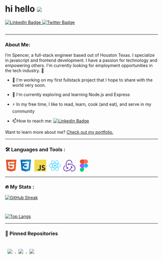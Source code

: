 <h1>
  hi hello
  <img src="https://media.giphy.com/media/hvRJCLFzcasrR4ia7z/giphy.gif" width="30px"/>
</h1>

<div id="badges">
  <a href="https://www.linkedin.com/in/spencer-dedrick">
    <img src="https://img.shields.io/badge/LinkedIn-blue?style=for-the-badge&logo=linkedin&logoColor=white" alt="LinkedIn Badge"/>
  </a>
  <a href="https://twitter.com/Spencer_Dedrick">
    <img src="https://img.shields.io/badge/Twitter-blue?style=for-the-badge&logo=twitter&logoColor=white" alt="Twitter Badge"/>
  </a>
</div>
<img src="https://komarev.com/ghpvc/?username=SpencerDedrick&style=flat-square&color=blueviolet" alt=""/>

---

### About Me:

I’m Spencer, a full-stack engineer based out of Houston Texas. I specialize in javascript and frontend development. I have a passion for technology and empowering others. I'm currently looking for employment opportunities in the tech industry. :eyes:

- :telescope: I'm working on my first fullstack project that I hope to share with the world very soon.

- :seedling: I'm currently exploring and learning Node.js and Express

- :zap: In my free time, I like to read, learn, cook (and eat), and serve in my community

- :mailbox:How to reach me: [![Linkedin Badge](https://img.shields.io/badge/-Spencer-blue?style=flat&logo=Linkedin&logoColor=white)](https://www.linkedin.com/in/spencer-dedrick)

Want to learn more about me? [Check out my portfolio.](https://spencerdedrick.com/)

---

### :hammer_and_wrench: Languages and Tools :

<div>
  <img src="https://github.com/devicons/devicon/blob/master/icons/html5/html5-original.svg" title="HTML5" alt="HTML5" width="40" height="40"/>&nbsp;
    <img src="https://github.com/devicons/devicon/blob/master/icons/css3/css3-original.svg" title="CSS3" alt="CSS3" width="40" height="40"/>&nbsp;
    <img src="https://github.com/devicons/devicon/blob/master/icons/javascript/javascript-original.svg" title="JavaScript" alt="JavaScript" width="40" height="40"/>&nbsp;
  <img src="https://github.com/devicons/devicon/blob/master/icons/react/react-original.svg" title="React" alt="React" width="40" height="40"/>&nbsp;
  <img src="https://github.com/devicons/devicon/blob/master/icons/redux/redux-original.svg" title="Redux" alt="Redux" width="40" height="40"/>&nbsp;
  <img src="https://github.com/devicons/devicon/blob/master/icons/figma/figma-original.svg" title="Figma" alt="Figma" width="40" height="40"/>&nbsp;
  </div>
  
  ---
  
### :fire: My Stats :

[![GitHub Streak](https://github-readme-streak-stats.herokuapp.com?user=SpencerDedrick&theme=midnight-purple&date_format=M%20j%5B%2C%20Y%5D)](https://git.io/streak-stats)

<br>

[![Top Langs](https://github-readme-stats.vercel.app/api/top-langs/?username=SpencerDedrick&theme=midnight-purple)](https://github.com/anuraghazra/github-readme-stats)

---

### 📌 Pinned Repositories

<br>

<a href="https://github.com/SpencerDedrick/spencer-dedrick">

  <img align="center" style="margin:0.5rem" src="https://github-readme-stats.vercel.app/api/pin/?username=SpencerDedrick&repo=spencer-dedrick&theme=midnight-purple" />

</a>

<a href="https://github.com/SpencerDedrick/nixonclone">

  <img align="center" style="margin:0.5rem" src="https://github-readme-stats.vercel.app/api/pin/?username=SpencerDedrick&repo=nixonclone&theme=midnight-purple" />

</a>

<a href="https://github.com/SpencerDedrick/calculator-app">

  <img align="center" style="margin:0.5rem" src="https://github-readme-stats.vercel.app/api/pin/?username=SpencerDedrick&repo=calculator-app&theme=midnight-purple" />

</a>


